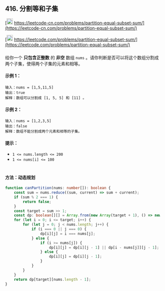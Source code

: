 ## 416. 分割等和子集

[<img src="https://static.leetcode-cn.com/cn-mono-assets/production/assets/logo-dark-cn.c42314a8.svg" height="20" /> https://leetcode-cn.com/problems/partition-equal-subset-sum/](https://leetcode-cn.com/problems/partition-equal-subset-sum/)

[<img src="https://assets.leetcode.com/static_assets/public/webpack_bundles/images/logo-dark.e99485d9b.svg" height="20"/> https://leetcode.com/problems/partition-equal-subset-sum/](https://leetcode.com/problems/partition-equal-subset-sum/)

###

给你一个 **只包含正整数** 的 **非空** 数组 `nums` 。请你判断是否可以将这个数组分割成两个子集，使得两个子集的元素和相等。

#### 示例 1：

```
输入：nums = [1,5,11,5]
输出：true
解释：数组可以分割成 [1, 5, 5] 和 [11] 。
```

#### 示例 2：

```
输入：nums = [1,2,3,5]
输出：false
解释：数组不能分割成两个元素和相等的子集。
```

#### 提示：

-   `1 <= nums.length <= 200`
-   `1 <= nums[i] <= 100`

#

#### 方法：动态规划

```ts
function canPartition(nums: number[]): boolean {
    const sum = nums.reduce((sum, current) => sum + current);
    if (sum % 2 === 1) {
        return false;
    }
    const target = sum >> 1;
    const dp: boolean[][] = Array.from(new Array(target + 1), () => new Array(nums.length));
    for (let i = 0; i <= target; i++) {
        for (let j = 0; j < nums.length; j++) {
            if (i === 0 || j === 0) {
                dp[i][j] = i === nums[j];
            } else {
                if (i >= nums[j]) {
                    dp[i][j] = dp[i][j - 1] || dp[i - nums[j]][j - 1];
                } else {
                    dp[i][j] = dp[i][j - 1];
                }
            }
        }
    }
    return dp[target][nums.length - 1];
}
```
